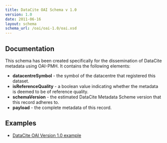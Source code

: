 ```yaml
---
title: DataCite OAI Schema v 1.0
version: 1.0
date: 2011-06-16
layout: schema
schema_url: /oai/oai-1.0/oai.xsd
---
```


## Documentation
This schema has been created specifically for the dissemination of DataCite metadata using OAI-PMH. It contains the following elements:


- **datacentreSymbol** - the symbol of the datacentre that registered this dataset.
- **isReferenceQuality** - a boolean value indicating whether the metadata is deemed to be of reference quality.
- **schemaVersion** - the estimated DataCite Metadata Scheme version that this record adheres to.
- **payload** - the complete metadata of this record.


## Examples

* [DataCite OAI Version 1.0 example](oai-1.0/example/oai-sample-1.0.xml)
